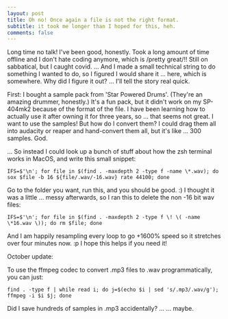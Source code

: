 ```yaml
---
layout: post
title: Oh no! Once again a file is not the right format.
subtitle: it took me longer than I hoped for this, heh.
comments: false
---
```


Long time no talk! I've been good, honestly. Took a long amount of time offline and I don't hate coding anymore, which is /pretty great/!! Still on sabbatical, but I caught covid.
... And I made a small technical string to do something I wanted to do, so I figured I would share it ... here, which is somewhere.
Why did I figure it out? ... I'll tell the story real quick.

First: I bought a sample pack from 'Star Powered Drums'. (They're an amazing drummer, honestly.) It's a fun pack, but it didn't work on my SP-404mk2 because of the format of the file.
I have been learning how to actually use it after owning it for three years, so ... that seems not great. I want to use the samples!
But how do I convert them? I could drag them all into audacity or reaper and hand-convert them all, but it's like ... 300 samples. God.

... So instead I could look up a bunch of stuff about how the zsh terminal works in MacOS, and write this small snippet:

`IFS=$'\n'; for file in $(find . -maxdepth 2 -type f -name \*.wav); do sox $file -b 16 ${file/.wav/-16.wav} rate 44100; done`

Go to the folder you want, run this, and you should be good. :) I thought it was a little ... messy afterwards, so I ran this to delete the non -16 bit wav files:

`IFS=$'\n'; for file in $(find . -maxdepth 2 -type f \! \( -name \*16.wav \)); do rm $file; done`

And I am happily resampling every loop to go +1600% speed so it stretches over four minutes now. :p I hope this helps if you need it!

October update:

To use the ffmpeg codec to convert .mp3 files to .wav programmatically, you can just:

`find . -type f | while read i; do j=$(echo $i | sed 's/.mp3/.wav/g'); ffmpeg -i $i $j; done`

Did I save hundreds of samples in .mp3 accidentally? ... ... maybe.
